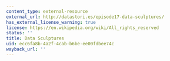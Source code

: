 ```yaml
---
content_type: external-resource
external_url: http://datastori.es/episode17-data-sculptures/
has_external_license_warning: true
license: https://en.wikipedia.org/wiki/All_rights_reserved
status: ''
title: Data Sculptures
uid: ecc6fa8b-4a2f-4cab-b6be-ee00fdbee74c
wayback_url: ''
---
```


